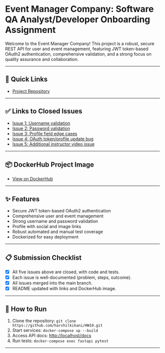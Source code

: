 # Event Manager Company: Software QA Analyst/Developer Onboarding Assignment

Welcome to the Event Manager Company! This project is a robust, secure REST API for user and event management, featuring JWT token-based OAuth2 authentication, comprehensive validation, and a strong focus on quality assurance and collaboration.

---

## 🚩 Quick Links

- [Project Repository](https://github.com/harshilkikani/HW10)

---

## ✅ Links to Closed Issues

- [Issue 1: Username validation](https://github.com/harshilkikani/HW10/issues/1)
- [Issue 2: Password validation](https://github.com/harshilkikani/HW10/issues/2)
- [Issue 3: Profile field edge cases](https://github.com/harshilkikani/HW10/issues/3)
- [Issue 4: OAuth token/profile update bug](https://github.com/harshilkikani/HW10/issues/4)
- [Issue 5: Additional instructor video issue](https://github.com/harshilkikani/HW10/issues/5)

---

## 📦 DockerHub Project Image

- [View on DockerHub](https://hub.docker.com/r/hk453/docker_image)

---

## ✨ Features

- Secure JWT token-based OAuth2 authentication
- Comprehensive user and event management
- Strong username and password validation
- Profile with social and image links
- Robust automated and manual test coverage
- Dockerized for easy deployment

---

## 📋 Submission Checklist

- [x] All five issues above are closed, with code and tests.
- [x] Each issue is well-documented (problem, steps, outcome).
- [x] All issues merged into the main branch.
- [x] README updated with links and DockerHub image.

---

## 🚀 How to Run

1. Clone the repository: `git clone https://github.com/harshilkikani/HW10.git`
2. Start services: `docker-compose up --build`
3. Access API docs: [http://localhost/docs](http://localhost/docs)
4. Run tests: `docker-compose exec fastapi pytest`

---